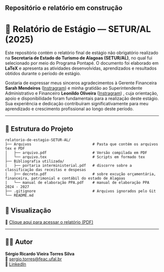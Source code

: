 ## Repositório e relatório em construção


# 📘 Relatório de Estágio — SETUR/AL (2025)

Este repositório contém o relatório final de estágio não obrigatório realizado na **Secretaria de Estado do Turismo de Alagoas (SETUR/AL)**, no qual fui selecionado por meio do Programa Pontapé. O documento foi elaborado em **LaTeX** e apresenta as atividades desenvolvidas, aprendizados e resultados obtidos durante o período de estágio.

Gostaria de expressar meus sinceros agradecimentos à Gerente Financeira **Sarah Mendeiros** ([Instragram](https://www.instagram.com/sarah.medeiros29/?__pwa=1)) e minha gratidão ao Superintendente Administrativo e Financeiro **Leonildo Oliveira**  ([Instragram](https://www.instagram.com/leonildo_oliveira00/?__pwa=1)) , cuja orientação, apoio e disponibilidade foram fundamentais para a realização deste estágio. Sua experiência e dedicação contribuíram significativamente para meu aprendizado e crescimento profissional ao longo deste período.

---

## 📂 Estrutura do Projeto
```
relatorio-de-estagio-SETUR-AL/
├── Arquivos                            # Pasta que contém os arquivos tex e PDF
│   ├── arquivo.pdf                     # Versão compilada em PDF
│   └── arquivo.tex                     # Scripts em formado tex
├── Bibliografia utilizada/
|   ├── portaria interministerial.pdf   # discorre sobre a classificação das receitas e despesas
|   ├── decreto.pdf                     # sobre excução orçamentária, financeira, patrimonial e contábil do estado de Alagoas
|   └── manual de elaboração PPA.pdf    # manual de elaboração PPA 2024 - 2027
├── .gitignore                          # Arquivos ignorados pelo Git
└── README.md  
```

## 📘 Visualização

📄 [Clique aqui para acessar o relatório (PDF)](Arquivos/arquivo.pdf)


---
## 🙋‍♂️ Autor

**Sérgio Ricardo Vieira Torres Silva**  
📧 [sergio.torres@feac.ufal.br](mailto:sergio.torres@feac.ufal.br)  
🔗 [LinkedIn](https://linkedin.com/in/sergioricardo-me)  

